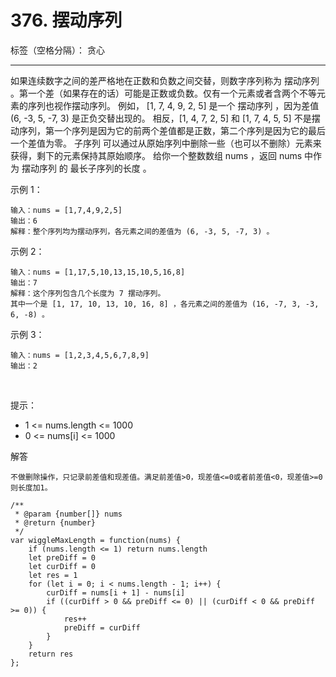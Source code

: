 ﻿# 376. 摆动序列

标签（空格分隔）： 贪心

---

如果连续数字之间的差严格地在正数和负数之间交替，则数字序列称为 摆动序列 。第一个差（如果存在的话）可能是正数或负数。仅有一个元素或者含两个不等元素的序列也视作摆动序列。
例如， [1, 7, 4, 9, 2, 5] 是一个 摆动序列 ，因为差值 (6, -3, 5, -7, 3) 是正负交替出现的。
相反，[1, 4, 7, 2, 5] 和 [1, 7, 4, 5, 5] 不是摆动序列，第一个序列是因为它的前两个差值都是正数，第二个序列是因为它的最后一个差值为零。
子序列 可以通过从原始序列中删除一些（也可以不删除）元素来获得，剩下的元素保持其原始顺序。
给你一个整数数组 nums ，返回 nums 中作为 摆动序列 的 最长子序列的长度 。

示例 1：

    输入：nums = [1,7,4,9,2,5]
    输出：6
    解释：整个序列均为摆动序列，各元素之间的差值为 (6, -3, 5, -7, 3) 。

示例 2：

    输入：nums = [1,17,5,10,13,15,10,5,16,8]
    输出：7
    解释：这个序列包含几个长度为 7 摆动序列。
    其中一个是 [1, 17, 10, 13, 10, 16, 8] ，各元素之间的差值为 (16, -7, 3, -3, 6, -8) 。

示例 3：

    输入：nums = [1,2,3,4,5,6,7,8,9]
    输出：2

 

提示：

 - 1 <= nums.length <= 1000
 - 0 <= nums[i] <= 1000

解答

    不做删除操作，只记录前差值和现差值。满足前差值>0，现差值<=0或者前差值<0，现差值>=0则长度加1。

    /**
     * @param {number[]} nums
     * @return {number}
     */
    var wiggleMaxLength = function(nums) {
        if (nums.length <= 1) return nums.length
        let preDiff = 0
        let curDiff = 0
        let res = 1
        for (let i = 0; i < nums.length - 1; i++) {
            curDiff = nums[i + 1] - nums[i]
            if ((curDiff > 0 && preDiff <= 0) || (curDiff < 0 && preDiff >= 0)) {
                res++
                preDiff = curDiff
            }
        }
        return res
    };